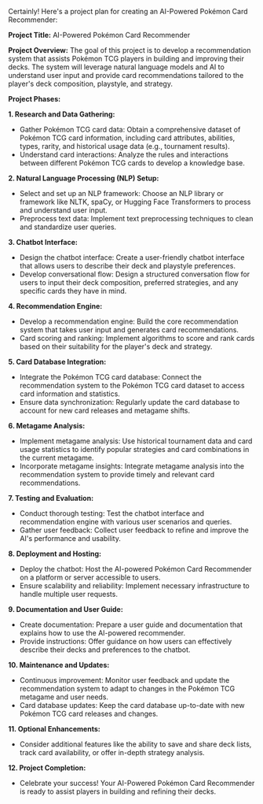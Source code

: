 Certainly! Here's a project plan for creating an AI-Powered Pokémon Card Recommender:

**Project Title:** AI-Powered Pokémon Card Recommender

**Project Overview:**
The goal of this project is to develop a recommendation system that assists Pokémon TCG players in building and improving their decks. The system will leverage natural language models and AI to understand user input and provide card recommendations tailored to the player's deck composition, playstyle, and strategy.

**Project Phases:**

**1. Research and Data Gathering:**
   - Gather Pokémon TCG card data: Obtain a comprehensive dataset of Pokémon TCG card information, including card attributes, abilities, types, rarity, and historical usage data (e.g., tournament results).
   - Understand card interactions: Analyze the rules and interactions between different Pokémon TCG cards to develop a knowledge base.

**2. Natural Language Processing (NLP) Setup:**
   - Select and set up an NLP framework: Choose an NLP library or framework like NLTK, spaCy, or Hugging Face Transformers to process and understand user input.
   - Preprocess text data: Implement text preprocessing techniques to clean and standardize user queries.

**3. Chatbot Interface:**
   - Design the chatbot interface: Create a user-friendly chatbot interface that allows users to describe their deck and playstyle preferences.
   - Develop conversational flow: Design a structured conversation flow for users to input their deck composition, preferred strategies, and any specific cards they have in mind.

**4. Recommendation Engine:**
   - Develop a recommendation engine: Build the core recommendation system that takes user input and generates card recommendations.
   - Card scoring and ranking: Implement algorithms to score and rank cards based on their suitability for the player's deck and strategy.

**5. Card Database Integration:**
   - Integrate the Pokémon TCG card database: Connect the recommendation system to the Pokémon TCG card dataset to access card information and statistics.
   - Ensure data synchronization: Regularly update the card database to account for new card releases and metagame shifts.

**6. Metagame Analysis:**
   - Implement metagame analysis: Use historical tournament data and card usage statistics to identify popular strategies and card combinations in the current metagame.
   - Incorporate metagame insights: Integrate metagame analysis into the recommendation system to provide timely and relevant card recommendations.

**7. Testing and Evaluation:**
   - Conduct thorough testing: Test the chatbot interface and recommendation engine with various user scenarios and queries.
   - Gather user feedback: Collect user feedback to refine and improve the AI's performance and usability.

**8. Deployment and Hosting:**
   - Deploy the chatbot: Host the AI-powered Pokémon Card Recommender on a platform or server accessible to users.
   - Ensure scalability and reliability: Implement necessary infrastructure to handle multiple user requests.

**9. Documentation and User Guide:**
   - Create documentation: Prepare a user guide and documentation that explains how to use the AI-powered recommender.
   - Provide instructions: Offer guidance on how users can effectively describe their decks and preferences to the chatbot.

**10. Maintenance and Updates:**
   - Continuous improvement: Monitor user feedback and update the recommendation system to adapt to changes in the Pokémon TCG metagame and user needs.
   - Card database updates: Keep the card database up-to-date with new Pokémon TCG card releases and changes.

**11. Optional Enhancements:**
   - Consider additional features like the ability to save and share deck lists, track card availability, or offer in-depth strategy analysis.

**12. Project Completion:**
   - Celebrate your success! Your AI-Powered Pokémon Card Recommender is ready to assist players in building and refining their decks.

